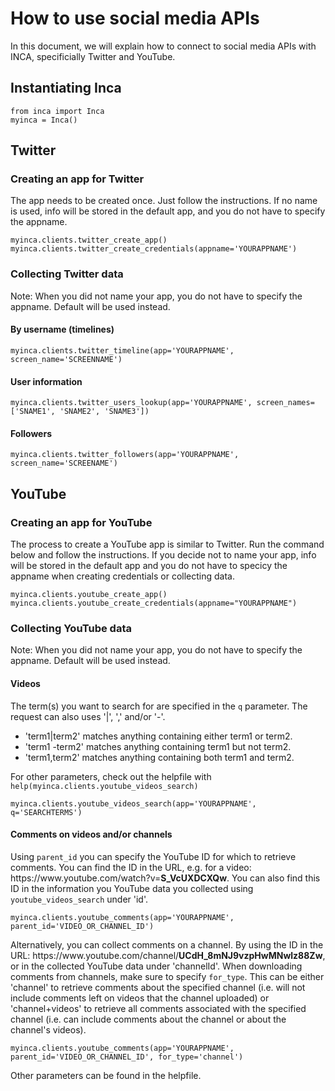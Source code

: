 # How to use social media APIs

In this document, we will explain how to connect to social media APIs with INCA, specificially Twitter and YouTube.

## Instantiating Inca
```
from inca import Inca 
myinca = Inca()
```

## Twitter

### Creating an app for Twitter
The app needs to be created once. Just follow the instructions. If no name is used, info will be stored in the default app, and you do not have to specify the appname.
```
myinca.clients.twitter_create_app()
myinca.clients.twitter_create_credentials(appname='YOURAPPNAME')
```

### Collecting Twitter data
Note: When you did not name your app, you do not have to specify the appname. Default will be used instead.
#### By username (timelines)
```
myinca.clients.twitter_timeline(app='YOURAPPNAME', screen_name='SCREENNAME')
```

#### User information
```
myinca.clients.twitter_users_lookup(app='YOURAPPNAME', screen_names=['SNAME1', 'SNAME2', 'SNAME3'])
```
#### Followers
```
myinca.clients.twitter_followers(app='YOURAPPNAME', screen_name='SCREENAME')
```

## YouTube

### Creating an app for YouTube
The process to create a YouTube app is similar to Twitter. Run the command below and follow the instructions. If you decide not to name your app, info will be stored in the default app and you do not have to specicy the appname when creating credentials or collecting data.
```
myinca.clients.youtube_create_app()
myinca.clients.youtube_create_credentials(appname="YOURAPPNAME")
```

### Collecting YouTube data

Note: When you did not name your app, you do not have to specify the appname. Default will be used instead.

#### Videos
The term(s) you want to search for are specified in the `q` parameter. The request can also uses '|', ',' and/or '-'.

- 'term1|term2' matches anything containing either term1 or term2.
- 'term1 -term2' matches anything containing term1 but not term2.
- 'term1,term2' matches anything containing both term1 and term2.

For other parameters, check out the helpfile with `help(myinca.clients.youtube_videos_search)`

```
myinca.clients.youtube_videos_search(app='YOURAPPNAME', q='SEARCHTERMS')
```

#### Comments on videos and/or channels
Using `parent_id` you can specify the YouTube ID for which to retrieve comments. You can find the ID in the URL, e.g. for a video: https://www<span></span>.youtube.com/watch?v=__S_VcUXDCXQw__. You can also find this ID in the information you YouTube data you collected using `youtube_videos_search` under 'id'.

```
myinca.clients.youtube_comments(app='YOURAPPNAME', parent_id='VIDEO_OR_CHANNEL_ID')
```

Alternatively, you can collect comments on a channel. By using the ID in the URL: https://www<span></span>.youtube.com/channel/__UCdH_8mNJ9vzpHwMNwlz88Zw__, or in the collected YouTube data under 'channelId'. When downloading comments from channels, make sure to specify `for_type`. This can be either 'channel' to retrieve comments about the specified channel (i.e. will not include comments left on videos that the channel uploaded) or 'channel+videos' to retrieve all comments associated with the specified channel (i.e. can include comments about the channel or about the channel's videos).

```
myinca.clients.youtube_comments(app='YOURAPPNAME', parent_id='VIDEO_OR_CHANNEL_ID', for_type='channel')
```

Other parameters can be found in the helpfile.

